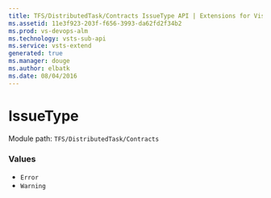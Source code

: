 ```yaml
---
title: TFS/DistributedTask/Contracts IssueType API | Extensions for Visual Studio Team Services
ms.assetid: 11e3f923-203f-f656-3993-da62fd2f34b2
ms.prod: vs-devops-alm
ms.technology: vsts-sub-api
ms.service: vsts-extend
generated: true
ms.manager: douge
ms.author: elbatk
ms.date: 08/04/2016
---
```


# IssueType

Module path: `TFS/DistributedTask/Contracts`

### Values

* `Error` 
* `Warning` 
